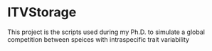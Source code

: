# ITVStorage

This project is the scripts used during my Ph.D. to simulate a global competition between speices with intraspecific trait variability 
